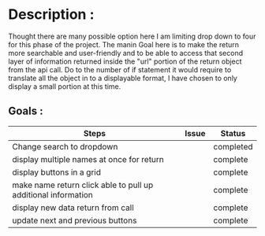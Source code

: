 # Description :

Thought there are many possible option here I am limiting drop down to four for this phase of the project.
The manin Goal here is to make the return more searchable and user-friendly and to be able to access that second layer
of
information returned inside the "url" portion of the return object from the api call. Do to the number of if statement 
it would require to translate all the object in to a displayable format, I have chosen to only display a small portion at this time. 

## Goals :

| Steps                                                         | Issue | Status    |
|---------------------------------------------------------------|-------|-----------|
| Change search to dropdown                                     |       | completed |
| display multiple names at once for return                     |       | complete  |
| display buttons in a grid                                     |       | complete  |
| make name return click able to pull up additional information |       | complete  |
| display new data return from call                             |       | complete  |
| update next and previous buttons                              |       | complete  |


